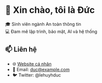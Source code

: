 # 👋 Xin chào, tôi là Đức

🎓 Sinh viên ngành An toàn thông tin  
💻 Đam mê lập trình, bảo mật, AI và hệ thống

## 📫 Liên hệ
- 🌐 [Website cá nhân](https://lehuyhduc.dev)
- 📧 Email: duc@example.com
- 🐦 Twitter: @lehuyhduc
